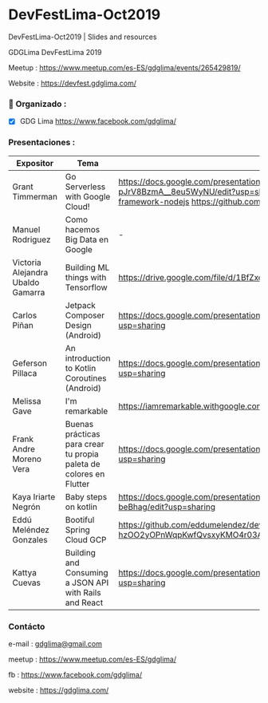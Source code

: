 # DevFestLima-Oct2019
DevFestLima-Oct2019 | Slides and resources

GDGLima DevFestLima 2019

Meetup : https://www.meetup.com/es-ES/gdglima/events/265429819/

Website : https://devfest.gdglima.com/

### 🚀 Organizado : 

- [X] GDG Lima https://www.facebook.com/gdglima/

### Presentaciones :

Expositor | Tema  | Presentación 
------------ | ------------- | ------------- 
Grant Timmerman  | Go Serverless with Google Cloud! | https://docs.google.com/presentation/d/1OhTfVDxYqQcLmOKWxJ65f9o-pJrV8BzmA__8eu5WyNU/edit?usp=sharing https://github.com/GoogleCloudPlatform/functions-framework-nodejs https://github.com/GoogleCloudPlatform/cloud-tasks-pizza-map
Manuel Rodriguez  | Como hacemos Big Data en Google | -
Victoria Alejandra Ubaldo Gamarra | Building ML things with Tensorflow  | https://drive.google.com/file/d/1BfZxdYmeahYpx_Ma2L7_8GIUvFqLxaaR/view?usp=sharing
Carlos Piñan | Jetpack Composer Design (Android) | https://docs.google.com/presentation/d/1O8cM0gZ19IJb5CsP8DjF_sR72775BRVXR6EEBWRQWos/edit?usp=sharing
Geferson Pillaca | An introduction to Kotlin Coroutines (Android) | https://docs.google.com/presentation/d/1u2zbtmtJ9Bbl5Jv17bjHkxaG1rmbIRyTFr6C89tzjMQ/edit?usp=sharing
Melissa Gave | I'm remarkable | https://iamremarkable.withgoogle.com/
Frank Andre Moreno Vera | Buenas prácticas para crear tu propia paleta de colores en Flutter | https://docs.google.com/presentation/d/1M8mtgNmDza8UDpntsTcH5rCVLZ93kbVXq0y-389eFeM/edit?usp=sharing
Kaya Iriarte Negrón | Baby steps on kotlin | https://docs.google.com/presentation/d/10n4shr4ZGomeQN-BQVMMmEvepzoSVT5EBUBq-beBhag/edit?usp=sharing
Eddú Meléndez Gonzales | Bootiful Spring Cloud GCP | https://github.com/eddumelendez/devfest-demo-2019?fbclid=IwAR2ybGgKXQ47xKRznkUSHA4-hzOO2yOPnWqpKwfQvsxyKMO4r03AtpMLyNc
Kattya Cuevas | Building and Consuming a JSON API with Rails and React | https://docs.google.com/presentation/d/1sdC8yiMtMk0O8m_S8E-POlErpHAgmV6iOVABG7Inldw/edit?usp=sharing

### Contácto

e-mail : gdglima@gmail.com

meetup : https://www.meetup.com/es-ES/gdglima/

fb : https://www.facebook.com/gdglima/

website : https://gdglima.com/

